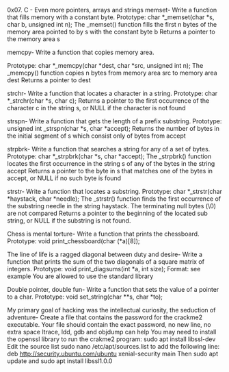 0x07. C - Even more pointers, arrays and strings
memset- Write a function that fills memory with a constant byte. Prototype: char *_memset(char *s, char b, unsigned int n); The _memset() function fills the first n bytes of the memory area pointed to by s with the constant byte b Returns a pointer to the memory area s

memcpy- Write a function that copies memory area.

Prototype: char *_memcpy(char *dest, char *src, unsigned int n); The _memcpy() function copies n bytes from memory area src to memory area dest Returns a pointer to dest

strchr- Write a function that locates a character in a string.
Prototype: char *_strchr(char *s, char c); Returns a pointer to the first occurrence of the character c in the string s, or NULL if the character is not found

strspn- Write a function that gets the length of a prefix substring.
Prototype: unsigned int _strspn(char *s, char *accept); Returns the number of bytes in the initial segment of s which consist only of bytes from accept

strpbrk- Write a function that searches a string for any of a set of bytes.
Prototype: char *_strpbrk(char *s, char *accept); The _strpbrk() function locates the first occurrence in the string s of any of the bytes in the string accept Returns a pointer to the byte in s that matches one of the bytes in accept, or NULL if no such byte is found

strstr- Write a function that locates a substring.
Prototype: char *_strstr(char *haystack, char *needle); The _strstr() function finds the first occurrence of the substring needle in the string haystack. The terminating null bytes (\0) are not compared Returns a pointer to the beginning of the located sub string, or NULL if the substring is not found.

Chess is mental torture- Write a function that prints the chessboard.
Prototype: void print_chessboard(char (*a)[8]);

The line of life is a ragged diagonal between duty and desire- Write a function that prints the sum of the two diagonals of a square matrix of integers.
Prototype: void print_diagsums(int *a, int size); Format: see example You are allowed to use the standard library

Double pointer, double fun- Write a function that sets the value of a pointer to a char.
Prototype: void set_string(char **s, char *to);

My primary goal of hacking was the intellectual curiosity, the seduction of adventure- Create a file that contains the password for the crackme2 executable.
Your file should contain the exact password, no new line, no extra space ltrace, ldd, gdb and objdump can help You may need to install the openssl library to run the crakme2 program: sudo apt install libssl-dev Edit the source list sudo nano /etc/apt/sources.list to add the following line: deb http://security.ubuntu.com/ubuntu xenial-security main Then sudo apt update and sudo apt install libssl1.0.0
